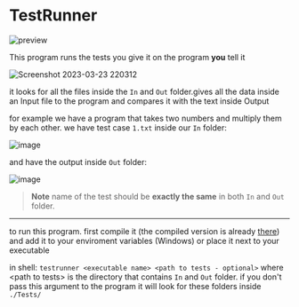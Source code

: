 # TestRunner

![preview](https://user-images.githubusercontent.com/83103488/227313206-ae26fe24-825f-46b1-9233-520085d852e5.png)

This program runs the tests you give it on the program <b>you</b> tell it

![Screenshot 2023-03-23 220312](https://user-images.githubusercontent.com/83103488/227313990-ff514db4-89ef-4631-90b2-fd35d6d970f3.png)

it looks for all the files inside the `In` and `Out` folder.gives all the data inside an Input file to the program and compares it with
the text inside Output

for example we have a program that takes two numbers and multiply them by each other.
we have test case `1.txt` inside our `In` folder:

![image](https://user-images.githubusercontent.com/83103488/227315151-7af035c5-e83d-4db0-870c-a0f73cb91438.png)

and have the output inside `Out` folder:

![image](https://user-images.githubusercontent.com/83103488/227315370-9f482cd1-fd83-41a6-abcc-455d82ec6891.png)

> __Note__ name of the test should be <b>exactly the same</b> in both `In` and `Out` folder.
---
to run this program. first compile it (the compiled version is already [there](./executables)) and add it to your enviroment variables (Windows) or place it next
to your executable

in shell: `testrunner <executable name> <path to tests - optional>`
where \<path to tests\> is the directory that contains `In` and `Out` folder.
if you don't pass this argument to the program it will look for these folders inside `./Tests/`
